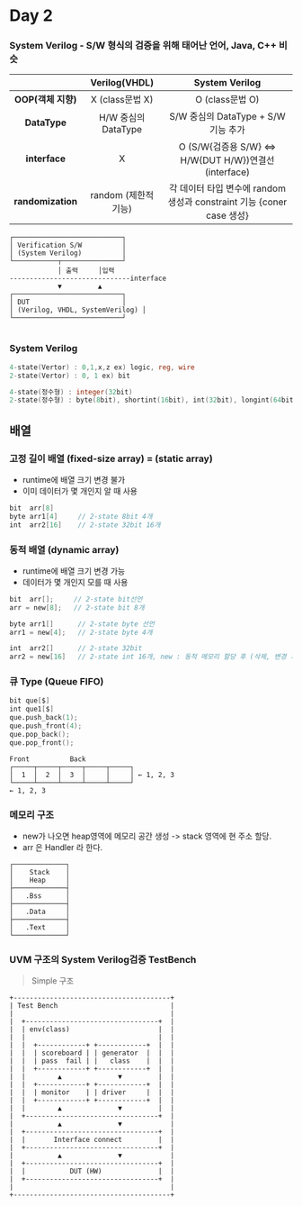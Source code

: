 # Day 2

### System Verilog - S/W 형식의 검증을 위해 태어난 언어, Java, C++ 비슷

|  | **Verilog(VHDL)** | **System Verilog** |
| :-----: | :-----: | :-----: |
| **OOP(객체 지향)** | X (class문법 X) | O (class문법 O)|
| **DataType** | H/W 중심의 DataType | S/W 중심의 DataType + S/W 기능 추가 |
| **interface** | X | O (S/W{검증용 S/W} <=> H/W{DUT H/W})연결선(interface) |
| **randomization** | random (제한적 기능) | 각 데이터 타입 변수에 random 생성과 constraint 기능 {coner case 생성} |

```
┌───────────────────────────┐
│ Verification S/W          │
│ (System Verilog)          │
└───────────┬───────────────┘
            │ 출력     │입력 
------------------------------interface
            ▼         ▲
┌───────────────────────────┐
│ DUT                       │
│ (Verilog, VHDL, SystemVerilog) │
└───────────────────────────┘
           
```

### System Verilog

```verilog
4-state(Vertor) : 0,1,x,z ex) logic, reg, wire
2-state(Vertor) : 0, 1 ex) bit

4-state(정수형) : integer(32bit)
2-state(정수형) : byte(8bit), shortint(16bit), int(32bit), longint(64bit)
```

## 배열

### 고정 길이 배열 (fixed-size array) = (static array)
- runtime에 배열 크기 변경 불가
- 이미 데이터가 몇 개인지 알 때 사용

```verilog
bit  arr[8]
byte arr1[4]     // 2-state 8bit 4개
int  arr2[16]    // 2-state 32bit 16개
```

### 동적 배열 (dynamic array)
- runtime에 배열 크기 변경 가능 
- 데이터가 몇 개인지 모를 때 사용

```verilog
bit  arr[];     // 2-state bit선언
arr = new[8];   // 2-state bit 8개

byte arr1[]      // 2-state byte 선언
arr1 = new[4];   // 2-state byte 4개

int  arr2[]      // 2-state 32bit
arr2 = new[16]   // 2-state int 16개, new : 동적 메모리 할당 후 (삭제, 변경 기능 있음)
```

### 큐 Type (Queue FIFO)

```verilog
bit que[$]
int que1[$]
que.push_back(1);
que.push_front(4);
que.pop_back();
que.pop_front();

```

```
Front          Back
┌─────┬─────┬─────┬─────┬─────┐
│  1  │  2  │  3  │     │     │ ← 1, 2, 3
└─────┴─────┴─────┴─────┴─────┘
← 1, 2, 3         
```

### 메모리 구조 

- new가 나오면 heap영역에 메모리 공간 생성 -> stack 영역에 현 주소 할당.<br>
- arr 은 Handler 라 한다.

```
┌─────────────┐
│    Stack    │
│    Heap     │
├─────────────┤
│   .Bss      │
├─────────────┤
│   .Data     │
├─────────────┤
│   .Text     │
└─────────────┘
```

### UVM 구조의 System Verilog검증 TestBench
> Simple 구조

```
+---------------------------------------+
| Test Bench                            |
|                                       |
|  +---------------------------------+  |
|  | env(class)                      |  |
|  |                                 |  |
|  |  +------------+ +------------+  |  |
|  |  | scoreboard | | generator  |  |  |
|  |  | pass  fail | |   class    |  |  |
|  |  +------------+ +------------+  |  |
|  |        ▲              ▼         |  |
|  |  +------------+ +------------+  |  |
|  |  | monitor    | | driver     |  |  |
|  |  +------------+ +------------+  |  |
|  |        ▲              ▼         |  |
|  +---------------------------------+  |
|           ▲              ▼            |
|  +---------------------------------+  |
|  |       Interface connect         |  |
|  +---------------------------------+  |
|           ▲              ▼            |
|  +---------------------------------+  |
|  |           DUT (HW)              |  |
|  +---------------------------------+  |
|                                       |
+---------------------------------------+
```
